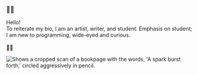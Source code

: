 ### 🦗🦗
Hello! 
<br>
To reiterate my bio, I am an artist, writer, and student. Emphasis on student; I am new to programming, wide-eyed and curious.
<br>
<br>
🦗🦗

<picture>
  <src="[https://user-images.githubusercontent.com/143849684/266794065-5c501dd0-fff4-428b-b025-4817f5dce47c.jpg](https://user-images.githubusercontent.com/143849684/266794065-5c501dd0-fff4-428b-b025-4817f5dce47c.jpg)">
  <img alt="Shows a cropped scan of a bookpage with the words, 'A spark burst forth,' circled aggressively in pencil."> 
</picture>

<!--
**anguissola/anguissola** is a ✨ _special_ ✨ repository because its `README.md` (this file) appears on your GitHub profile.

Here are some ideas to get you started:

- 🔭 I’m currently working on ...
- 🌱 I’m currently learning ...
- 👯 I’m looking to collaborate on ...
- 🤔 I’m looking for help with ...
- 💬 Ask me about ...
- 📫 How to reach me: ...
- 😄 Pronouns: ...
- ⚡ Fun fact: ...
-->
